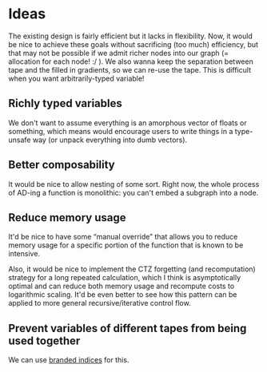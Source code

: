 # Ideas

The existing design is fairly efficient but it lacks in flexibility.  Now, it would be nice to achieve these goals without sacrificing (too much) efficiency, but that may not be possible if we admit richer nodes into our graph (= allocation for each node! :/ ).  We also wanna keep the separation between tape and the filled in gradients, so we can re-use the tape.  This is difficult when you want arbitrarily-typed variable!

## Richly typed variables

We don't want to assume everything is an amorphous vector of floats or something, which means would encourage users to write things in a type-unsafe way (or unpack everything into dumb vectors).

## Better composability

It would be nice to allow nesting of some sort.  Right now, the whole process of AD-ing a function is monolithic: you can't embed a subgraph into a node.

## Reduce memory usage

It'd be nice to have some “manual override” that allows you to reduce memory usage for a specific portion of the function that is known to be intensive.

Also, it would be nice to implement the CTZ forgetting (and recomputation) strategy for a long repeated calculation, which I think is asymptotically optimal and can reduce both memory usage and recompute costs to logarithmic scaling.  It'd be even better to see how this pattern can be applied to more general recursive/iterative control flow.

## Prevent variables of different tapes from being used together

We can use [branded indices](https://github.com/bluss/indexing) for this.
